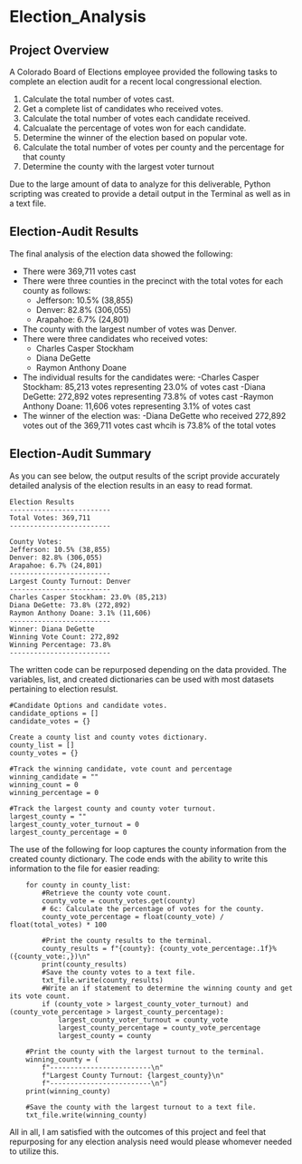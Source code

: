 # Election_Analysis

## Project Overview
A Colorado Board of Elections employee provided the following tasks to complete an election audit for a recent local congressional election. 

1. Calculate the total number of votes cast.
2. Get a complete list of candidates who received votes.
3. Calculate the total number of votes each candidate received.
4. Calcualate the percentage of votes won for each candidate.
5. Determine the winner of the election based on popular vote.
6. Calculate the total number of votes per county and the percentage for that county
7. Determine the county with the largest voter turnout

Due to the large amount of data to analyze for this deliverable, Python scripting was created to provide a detail output in the Terminal as well as in a text file.

## Election-Audit Results
The final analysis of the election data showed the following:
- There were 369,711 votes cast
- There were three counties in the precinct with the total votes for each county as follows:
    - Jefferson: 10.5% (38,855)
    - Denver: 82.8% (306,055)
    - Arapahoe: 6.7% (24,801)
- The county with the largest number of votes was Denver.
- There were three candidates who received votes:
    - Charles Casper Stockham
    - Diana DeGette
    - Raymon Anthony Doane
- The individual results for the candidates were:
    -Charles Casper Stockham: 85,213 votes representing 23.0% of votes cast
    -Diana DeGette: 272,892 votes representing 73.8% of votes cast
    -Raymon Anthony Doane: 11,606 votes representing 3.1% of votes cast
- The winner of the election was:
    -Diana DeGette who received 272,892 votes out of the 369,711 votes cast whcih is 73.8% of the total votes
 
 ## Election-Audit Summary
 As you can see below, the output results of the script provide accurately detailed analysis of the election results in an easy to read format.
 
    Election Results
    -------------------------
    Total Votes: 369,711
    -------------------------

    County Votes:
    Jefferson: 10.5% (38,855)
    Denver: 82.8% (306,055)
    Arapahoe: 6.7% (24,801)
    -------------------------
    Largest County Turnout: Denver
    -------------------------
    Charles Casper Stockham: 23.0% (85,213)
    Diana DeGette: 73.8% (272,892)
    Raymon Anthony Doane: 3.1% (11,606)
    -------------------------
    Winner: Diana DeGette
    Winning Vote Count: 272,892
    Winning Percentage: 73.8%
    -------------------------
 
 The written code can be repurposed depending on the data provided. The variables, list, and created dictionaries can be used with most datasets pertaining to election resulst.
 
```
#Candidate Options and candidate votes.
candidate_options = []
candidate_votes = {}

Create a county list and county votes dictionary.
county_list = []
county_votes = {}

#Track the winning candidate, vote count and percentage
winning_candidate = ""
winning_count = 0
winning_percentage = 0

#Track the largest county and county voter turnout.
largest_county = ""
largest_county_voter_turnout = 0
largest_county_percentage = 0
```

The use of the following for loop captures the county information from the created county dictionary. The code ends with the ability to write this information to the file for easier reading:

```    
    for county in county_list:
        #Retrieve the county vote count.
        county_vote = county_votes.get(county)
        # 6c: Calculate the percentage of votes for the county.
        county_vote_percentage = float(county_vote) / float(total_votes) * 100

        #Print the county results to the terminal.
        county_results = f"{county}: {county_vote_percentage:.1f}% ({county_vote:,})\n"
        print(county_results)
        #Save the county votes to a text file.
        txt_file.write(county_results)
        #Write an if statement to determine the winning county and get its vote count.
        if (county_vote > largest_county_voter_turnout) and (county_vote_percentage > largest_county_percentage):
            largest_county_voter_turnout = county_vote
            largest_county_percentage = county_vote_percentage
            largest_county = county

    #Print the county with the largest turnout to the terminal.
    winning_county = (
        f"-------------------------\n"
        f"Largest County Turnout: {largest_county}\n"
        f"-------------------------\n")
    print(winning_county)

    #Save the county with the largest turnout to a text file.
    txt_file.write(winning_county)
```

All in all, I am satisfied with the outcomes of this project and feel that repurposing for any election analysis need would please whomever needed to utilize this.
 
 
